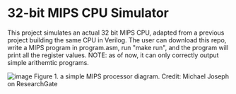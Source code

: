 # 32-bit MIPS CPU Simulator
This project simulates an actual 32 bit MIPS CPU, adapted from a previous project building the same CPU in Verilog.  The user can download this repo, write a MIPS program in program.asm, run "make run", and the program will print all the register values. NOTE: as of now, it can only correctly output simple arithemtic programs.

![image](https://github.com/user-attachments/assets/ef003428-9124-4311-b360-2af4ff7ea11b)
Figure 1. a simple MIPS processor diagram.  Credit: Michael Joseph on ResearchGate
